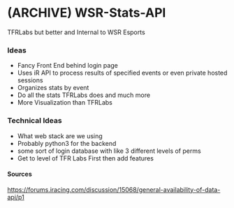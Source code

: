 # (ARCHIVE) WSR-Stats-API
TFRLabs but better and Internal to WSR Esports

### Ideas
- Fancy Front End behind login page
- Uses iR API to process results of specified events or even private hosted sessions
- Organizes stats by event
- Do all the stats TFRLabs does and much more
- More Visualization than TFRLabs


### Technical Ideas
- What web stack are we using
- Probably python3 for the backend
- some sort of login database with like 3 different levels of perms
- Get to level of TFR Labs First then add features

#### Sources
https://forums.iracing.com/discussion/15068/general-availability-of-data-api/p1
